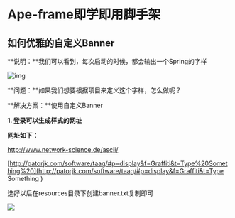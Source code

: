 # Ape-frame即学即用脚手架

## 如何优雅的自定义Banner

**说明：**我们可以看到，每次启动的时候，都会输出一个Spring的字样

![img](https://cdn.nlark.com/yuque/0/2023/png/29413969/1693841752279-1d34eaa3-b1d0-45a3-886e-7b910dd1922e.png)

**问题：**如果我们想要根据项目来定义这个字样，怎么做呢？

**解决方案：**使用自定义Banner

**1. 登录可以生成样式的网址**

**网址如下：**

http://www.network-science.de/ascii/

[http://patorjk.com/software/taag/#p=display&f=Graffiti&t=Type%20Something%20](http://patorjk.com/software/taag/#p=display&f=Graffiti&t=Type Something )

选好以后在resources目录下创建banner.txt复制即可

![](./../%E6%AF%8F%E6%97%A5%E5%AE%8C%E6%88%90%E8%AE%A1%E5%88%92%E6%88%AA%E5%9B%BE/xxl-job/%E8%AE%BE%E7%BD%AEBanner.jpg)